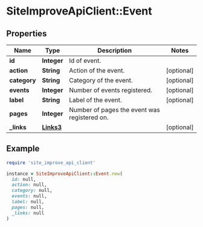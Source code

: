 # SiteImproveApiClient::Event

## Properties

| Name | Type | Description | Notes |
| ---- | ---- | ----------- | ----- |
| **id** | **Integer** | Id of event. |  |
| **action** | **String** | Action of the event. | [optional] |
| **category** | **String** | Category of the event. | [optional] |
| **events** | **Integer** | Number of events registered. | [optional] |
| **label** | **String** | Label of the event. | [optional] |
| **pages** | **Integer** | Number of pages the event was registered on. |  |
| **_links** | [**Links3**](Links3.md) |  | [optional] |

## Example

```ruby
require 'site_improve_api_client'

instance = SiteImproveApiClient::Event.new(
  id: null,
  action: null,
  category: null,
  events: null,
  label: null,
  pages: null,
  _links: null
)
```

